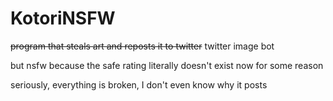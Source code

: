 # KotoriNSFW

~~program that steals art and reposts it to twitter~~ twitter image bot 

but nsfw because the safe rating literally doesn't exist now for some reason

seriously, everything is broken, I don't even know why it posts
